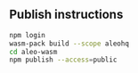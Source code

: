 ## Publish instructions

```bash
npm login
wasm-pack build --scope aleohq
cd aleo-wasm
npm publish --access=public
```
